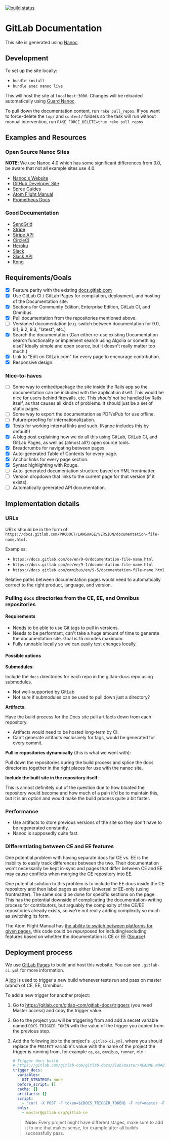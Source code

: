 [![build status](https://gitlab.com/gitlab-com/gitlab-docs/badges/master/build.svg)](https://gitlab.com/gitlab-com/gitlab-docs/commits/master)

# GitLab Documentation

This site is generated using [Nanoc](http://nanoc.ws).

## Development

To set up the site locally:

- `bundle install`
- `bundle exec nanoc live`

This will host the site at `localhost:3000`. Changes will be reloaded automatically using [Guard Nanoc](https://github.com/guard/guard-nanoc).

To pull down the documentation content, run `rake pull_repos`. If you want to force-delete the `tmp/` and `content/` folders so the task will run without manual intervention, run `RAKE_FORCE_DELETE=true rake pull_repos`.

## Examples and Resources

### Open Source Nanoc Sites

**NOTE**: We use Nanoc 4.0 which has some significant differences from 3.0, be aware that not all example sites use 4.0.

- [Nanoc's Website](https://github.com/nanoc/nanoc.ws)
- [GitHub Developer Site](https://github.com/github-archive/developer.github.com)
- [Spree Guides](https://github.com/spree/spree/tree/master/guides)
- [Atom Flight Manual](https://github.com/atom/flight-manual.atom.io)
- [Prometheus Docs](https://github.com/prometheus/docs)

### Good Documentation

- [SendGrid](https://sendgrid.com/docs)
- [Stripe](https://stripe.com/docs)
- [Stripe API](https://stripe.com/docs/api)
- [CircleCI](https://circleci.com/docs)
- [Heroku](https://devcenter.heroku.com/)
- [Slack](https://get.slack.help/hc/en-us)
- [Slack API](https://api.slack.com/)
- [Kong](https://getkong.org/docs/)

## Requirements/Goals

- [x] Feature parity with the existing [docs.gitlab.com](https://docs.gitlab.com/)
- [x] Use GitLab CI / GitLab Pages for compilation, deployment, and hosting of the Documentation site.
- [x] Sections for Community Edition, Enterprise Edition, GitLab CI, and Omnibus.
- [x] Pull documentation from the repositories mentioned above.
- [ ] Versioned documentation (e.g. switch between documentation for 9.0, 9.1, 9.2, 9.3, "latest", etc.)
- [x] Search the documentation (Can either re-use existing Documentation search functionality or implement search using Algolia or something else? Ideally simple and open source, but it doesn't really matter too much.)
- [x] Link to "Edit on GitLab.com" for every page to encourage contribution.
- [x] Responsive design.

### Nice-to-haves

- [ ] Some way to embed/package the site inside the Rails app so the documentation can be included with the application itself. This would be nice for users behind firewalls, etc. This _should not_ be handled by Rails itself, as that causes all kinds of problems. It should just be a set of static pages.
- [ ] Some way to export the documentation as PDF/ePub for use offline.
- [ ] Future-proofing for internationalization.
- [x] Tests for working internal links and such. (Nanoc includes this by default!)
- [x] A blog post explaining how we do all this using GitLab, GitLab CI, and GitLab Pages, as well as (almost all?) open source tools.
- [x] Breadcrumbs for navigating between pages.
- [x] Auto-generated Table of Contents for every page.
- [x] Anchor links for every page section.
- [x] Syntax highlighting with Rouge.
- [ ] Auto-generated documentation structure based on YML frontmatter.
- [ ] Version dropdown that links to the current page for that version (if it exists).
- [ ] Automatically generated API documentation.

## Implementation details

### URLs

URLs should be in the form of `https://docs.gitlab.com/PRODUCT/LANGUAGE/VERSION/documentation-file-name.html`.

Examples:

- `https://docs.gitlab.com/ce/en/9-0/documentation-file-name.html`
- `https://docs.gitlab.com/ee/en/9-1/documentation-file-name.html`
- `https://docs.gitlab.com/omnibus/en/9-5/documentation-file-name.html`

Relative paths between documentation pages would need to automatically correct to the right product, language, and version.

### Pulling `docs` directories from the CE, EE, and Omnibus repositories

#### Requirements

- Needs to be able to use Git tags to pull in versions.
- Needs to be performant, can't take a huge amount of time to generate the documentation site. Goal is 15 minutes maximum.
- Fully runnable locally so we can easily test changes locally.

#### Possible options

**Submodules**:

Include the `docs` directories for each repo in the gitlab-docs repo using submodules.

- Not well-supported by GitLab
- Not sure if submodules can be used to pull down just a directory?

**Artifacts**:

Have the build process for the Docs site pull artifacts down from each repository.

- Artifacts would need to be hosted long-term by CI.
- Can't generate artifacts exclusively for tags, would be generated for every commit.

**Pull in repositories dynamically** (this is what we went with):

Pull down the repositories during the build process and splice the docs directories together in the right places for use with the nanoc site.

**Include the built site in the repository itself**:

This is almost definitely out of the question due to how bloated the repository would become and how much of a pain it'd be to maintain this, but it is an option and would make the build process quite a bit faster.

### Performance

- Use artifacts to store previous versions of the site so they don't have to be regenerated constantly.
- Nanoc is supposedly quite fast.

### Differentiating between CE and EE features

One potential problem with having separate docs for CE vs. EE is the inability to easily track differences between the two. Their documentation won't necessarily be kept in-sync and pages that differ between CE and EE may cause conflicts when merging the CE repository into EE.

One potential solution to this problem is to include the EE docs inside the CE repository and then label pages as either Universal or EE-only (using frontmatter). The same could be done for specific sections on the page. This has the potential downside of complicating the documentation-writing process for contributors, but arguably the complexity of the CE/EE repositories already exists, so we're not really adding complexity so much as switching its form.

The Atom Flight Manual has [the ability to switch between platforms for given pages](http://flight-manual.atom.io/using-atom/sections/atom-selections/), this code could be repurposed for including/excluding features based on whether the documentation is CE or EE ([Source](https://raw.githubusercontent.com/atom/flight-manual.atom.io/4c8f8d14e13b84584fe206e914ea06c6dc2b7a96/content/using-atom/sections/atom-selections.md)).

## Deployment process

We use [GitLab Pages][pages] to build and host this website. You can see
`.gitlab-ci.yml` for more information.

A [job] is used to trigger a new build whenever tests run and pass on master
branch of CE, EE, Omnibus.

To add a new trigger for another project:

1. Go to https://gitlab.com/gitlab-com/gitlab-docs/triggers (you need Master
   access) and copy the trigger value.
1. Go to the project you will be triggering from and add a secret variable
   named `DOCS_TRIGGER_TOKEN` with the value of the trigger you copied from the
   previous step.
1. Add the following job to the project's `.gitlab-ci.yml`, where you should
   replace the `PROJECT` variable's value with the name of the project the
   trigger is running from, for example `ce`, `ee`, `omnibus`, `runner`, etc.:

    ```yaml
    # Trigger docs build
    # https://gitlab.com/gitlab-com/gitlab-docs/blob/master/README.md#deployment-process
    trigger_docs:
      variables:
        GIT_STRATEGY: none
      before_script: []
      cache: {}
      artifacts: {}
      script:
        - "curl -X POST -F token=${DOCS_TRIGGER_TOKEN} -F ref=master -F variables[PROJECT]=ce https://gitlab.com/api/v3/projects/1794617/trigger/builds"
      only:
        - master@gitlab-org/gitlab-ce
    ```

      >**Note:**
      Every project might have different stages, make sure to add it to one that
      makes sense, for example after all builds successfully pass.

[job]: https://gitlab.com/gitlab-org/gitlab-ce/blob/2c00d00ec1c39dbea0e0e54265027b5476b78e3c/.gitlab-ci.yml#L308-318
[pages]: https://pages.gitlab.io
